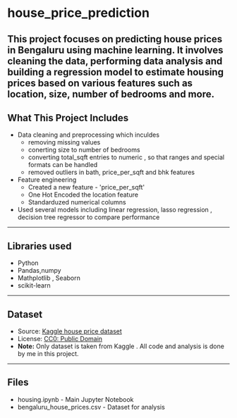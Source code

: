 # house_price_prediction
This project focuses on predicting house prices in Bengaluru using machine learning. It involves cleaning the data, performing data analysis and building a regression model to estimate housing prices based on various features such as location, size, number of bedrooms and more.
---
## What This Project Includes
- Data cleaning and preprocessing which inculdes
  - removing missing values
  - conerting size to number of bedrooms
  - converting total_sqft entries to numeric , so that ranges and special formats can be handled
  - removed outliers in bath, price_per_sqft and bhk features
- Feature engineering
  - Created a new feature - 'price_per_sqft'
  - One Hot Encoded the location feature
  - Standarduzed numerical columns
- Used several models including linear regression, lasso regression , decision tree regressor to compare performance
---
## Libraries used
- Python
- Pandas,numpy
- Mathplotlib , Seaborn
- scikit-learn
---
## Dataset
- Source: [Kaggle house price dataset](https://www.kaggle.com/datasets/amitabhajoy/bengaluru-house-price-data)
- License: [CC0: Public Domain](https://creativecommons.org/publicdomain/zero/1.0/)
- **Note:** Only dataset is taken from Kaggle . All code and analysis is done by me in this project.
---
## Files
- housing.ipynb - Main Jupyter Notebook
- bengaluru_house_prices.csv - Dataset for analysis

